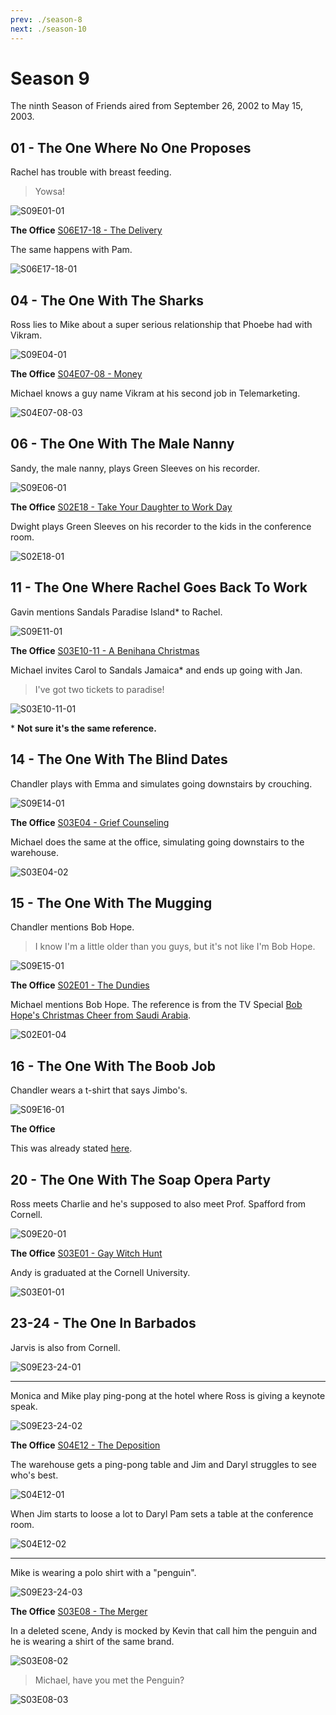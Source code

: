 ```yaml
---
prev: ./season-8
next: ./season-10
---
```



# Season 9

The ninth Season of Friends aired from September 26, 2002 to May 15, 2003.

## 01 - The One Where No One Proposes

Rachel has trouble with breast feeding.

> Yowsa!

![S09E01-01](./img/friends/S09E01-01.png)

**The Office** [S06E17-18 - The Delivery](https://theoffice.fandom.com/wiki/The_Delivery)

The same happens with Pam.

![S06E17-18-01](./img/office/S06E17-18-01.png)

## 04 - The One With The Sharks

Ross lies to Mike about a super serious relationship that Phoebe had with Vikram.

![S09E04-01](./img/friends/S09E04-01.png)

**The Office** [S04E07-08 - Money](https://theoffice.fandom.com/wiki/Money)

Michael knows a guy name Vikram at his second job in Telemarketing.

![S04E07-08-03](./img/office/S04E07-08-03.png)

## 06 - The One With The Male Nanny

Sandy, the male nanny, plays Green Sleeves on his recorder.

![S09E06-01](./img/friends/S09E06-01.png)

**The Office** [S02E18 - Take Your Daughter to Work Day](https://theoffice.fandom.com/wiki/Take_Your_Daughter_to_Work_Day)

Dwight plays Green Sleeves on his recorder to the kids in the conference room.

![S02E18-01](./img/office/S02E18-01.png)

## 11 - The One Where Rachel Goes Back To Work

Gavin mentions Sandals Paradise Island\* to Rachel.

![S09E11-01](./img/friends/S09E11-01.png)

**The Office** [S03E10-11 - A Benihana Christmas](https://theoffice.fandom.com/wiki/A_Benihana_Christmas)

Michael invites Carol to Sandals Jamaica\* and ends up going with Jan.

> I've got two tickets to paradise!

![S03E10-11-01](./img/office/S03E10-11-01.png)

\* **Not sure it's the same reference.**

## 14 - The One With The Blind Dates

Chandler plays with Emma and simulates going downstairs by crouching.

![S09E14-01](./img/friends/S09E14-01.png)

**The Office** [S03E04 - Grief Counseling](https://theoffice.fandom.com/wiki/Grief_Counseling)

Michael does the same at the office, simulating going downstairs to the warehouse.

![S03E04-02](./img/office/S03E04-02.png)

## 15 - The One With The Mugging

Chandler mentions Bob Hope.

> I know I'm a little older than you guys, but it's not like I'm Bob Hope.

![S09E15-01](./img/friends/S09E15-01.png)

**The Office** [S02E01 - The Dundies](https://theoffice.fandom.com/wiki/The_Dundies)

Michael mentions Bob Hope. The reference is from the TV Special
[Bob Hope's Christmas Cheer from Saudi Arabia](https://www.imdb.com/title/tt0444724/).

![S02E01-04](./img/office/S02E01-04.png)

## 16 - The One With The Boob Job

Chandler wears a t-shirt that says Jimbo's.

![S09E16-01](./img/friends/S09E16-01.png)

**The Office**

This was already stated [here](./season-1.md#_22-the-one-with-the-ick-factor).

## 20 - The One With The Soap Opera Party

Ross meets Charlie and he's supposed to also meet Prof. Spafford from Cornell.

![S09E20-01](./img/friends/S09E20-01.png)

**The Office** [S03E01 - Gay Witch Hunt](https://theoffice.fandom.com/wiki/Gay_Witch_Hunt)

Andy is graduated at the Cornell University.

![S03E01-01](./img/office/S03E01-01.png)

## 23-24 - The One In Barbados

Jarvis is also from Cornell.

![S09E23-24-01](./img/friends/S09E23-24-01.png)

---

Monica and Mike play ping-pong at the hotel where Ross is giving a keynote speak.

![S09E23-24-02](./img/friends/S09E23-24-02.png)

**The Office** [S04E12 - The Deposition](https://theoffice.fandom.com/wiki/The_Deposition)

The warehouse gets a ping-pong table and Jim and Daryl struggles to see who's best.

![S04E12-01](./img/office/S04E12-01.png)

When Jim starts to loose a lot to Daryl Pam sets a table at the conference room.

![S04E12-02](./img/office/S04E12-02.png)

---

Mike is wearing a polo shirt with a "penguin".

![S09E23-24-03](./img/friends/S09E23-24-03.png)

**The Office** [S03E08 - The Merger](https://theoffice.fandom.com/wiki/The_Merger)

In a deleted scene, Andy is mocked by Kevin that call him the penguin
and he is wearing a shirt of the same brand.

![S03E08-02](./img/office/S03E08-02.png)

> Michael, have you met the Penguin?

![S03E08-03](./img/office/S03E08-03.png)
